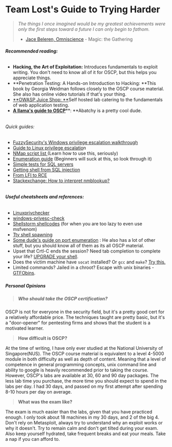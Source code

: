 # Team Lost's Guide to Trying Harder

> _The things I once imagined would be my greatest achievements were only the first steps toward a future I can only begin to fathom._
>
> * [Jace Beleren, Omniscience](http://gatherer.wizards.com/Pages/Card/Details.aspx?multiverseid=288937) -  Magic: the Gathering

###### **Recommended reading:**

* **Hacking, the Art of Exploitation:** Introduces fundamentals to exploit writing. You don't need to know all of it for OSCP, but this helps you appreciate things.
* **Penetration Testing: A Hands-on Introduction to Hacking: **This book by Georgia Weidman follows closely to the OSCP course material. She also has online video tutorials if that's your thing.
* [**OWASP Juice Shop: **](https://github.com/bkimminich/juice-shop)Self hosted lab catering to the fundamentals of web application testing.
* [**A llama's guide to OSCP**](https://legacy.gitbook.com/book/lim1ts/team-lost-essentials/edit#)**: **Abatchy is a pretty cool dude.

###### 

###### Quick guides:

* [FuzzySecurity's Windows privilege escalation walkthrough](http://www.fuzzysecurity.com/tutorials/16.html)
* [Guide to Linux privilege escalatio](https://blog.g0tmi1k.com/2011/08/basic-linux-privilege-escalation/)n
* [NMap script list ](https://nmap.org/nsedoc/)\(Learn how to use this, seriously\)
* [Enumeration guide](http://www.0daysecurity.com/penetration-testing/enumeration.html) \(Beginners will suck at this, so look through it\)
* [Simple tests for SQL servers](https://www.owasp.org/index.php/Testing_for_SQL_Server)
* [Getting shell from SQL injection](http://resources.infosecinstitute.com/anatomy-of-an-attack-gaining-reverse-shell-from-sql-injection/)
* [From LFI to RCE](https://www.exploit-db.com/papers/12992)
* [Stackexchange: How to interpret nmblookup?](https://superuser.com/questions/710304/how-to-interpret-output-of-nmblookup-a)

###### 

###### **Useful cheatsheets and references:**

* [Linuxprivchecker](https://github.com/sleventyeleven/linuxprivchecker/blob/master/linuxprivchecker.py)
* [windows-privesc-check](https://github.com/pentestmonkey/windows-privesc-check)
* [Shellstorm shellcodes](http://shell-storm.org/shellcode/) \(for when you are too lazy to even use msfvenom\)
* [Tty shell spawning](http://netsec.ws/?p=337)
* [Some dude's guide on port enumeration](https://sushant747.gitbooks.io/total-oscp-guide/content/list_of_common_ports.html) : He also has a lot of other stuff, but you should know all of them as its all OSCP material.
* Upset that Crtl-C ends the session? Need tab completion to complete your life? [UPGRADE your shell](https://blog.ropnop.com/upgrading-simple-shells-to-fully-interactive-ttys/).
* Does the victim machine have `socat` installed? Or `gcc` and `make`? [Try this.](https://github.com/cornerpirate/socat-shell)
* Limited commands? Jailed in a chroot? Escape with unix binaries - [GTFObins](https://gtfobins.github.io/).

##### 

##### Personal Opinions

> ##### **Who should take the OSCP certification?**

OSCP is not for everyone in the security field, but it's a pretty good cert for a relatively affordable price. The techniques taught are pretty basic, but it's a "door-opener" for pentesting firms and shows that the student is a motivated learner.

> **How difficult is OSCP?**

At the time of writing, I have only ever studied at the National University of Singapore\(NUS\). The OSCP course material is equivalent to a level 4-5000 module in both difficulty as well as depth of content. Meaning that a level of competence in general programming concepts, unix command line and ability to google is heavily recommended prior to taking the course. However, OSCP's labs are available at 30, 60 and 90 day packages. The less lab time you purchase, the more time you should expect to spend in the labs per day. I had 30 days, and passed on my first attempt after spending 8-10 hours per day on average.

> **What was the exam like?**

The exam is much easier than the labs, given that you have practiced enough. I only took about 18 machines in my 30 days, and 2 of the big 4. Don't rely on Metasploit, always try to understand why an exploit works or why it doesn't. Try to remain calm and don't get tilted during your exam. Also keep yourself hydrated, take frequent breaks and eat your meals. Take a nap if you can afford to.

